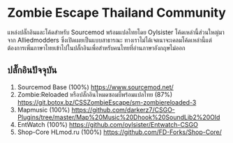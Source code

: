 # Zombie Escape Thailand Community

แหล่งปลั๊กอินและโค้ดสำหรับ Sourcemod พร้อมแปลไทยโดย Oylsister โค้ดเหล่านี้ส่วนใหญ่มาจาก Alliedmodders ซึ่งเปิดเผยเป็นแบบสาธารณะ ทางเราไม่ได้เจตนาจะเคลมโค้ดเหล่านี้แต่ต้องการเพิ่มภาษาไทยเข้าไปในปลั๊กอินเพื่อสำหรับคนไทยที่อ่านภาษาอังกฤษไม่ออก

## ปลั๊กอินปัจจุบัน
1. Sourcemod Base (100%) https://www.sourcemod.net/
2. Zombie:Reloaded หรือปลั๊กอินโหมดซอมบี้พร้อมแปลไทย (87%) https://git.botox.bz/CSSZombieEscape/sm-zombiereloaded-3
3. Mapmusic (100%) https://github.com/darkerz7/CSGO-Plugins/tree/master/Map%20Music%20Dhook%20SoundLib2%20Old
4. EntWatch (100%) https://github.com/oylsister/Entwatch-CSGO
5. Shop-Core HLmod.ru (100%) https://github.com/FD-Forks/Shop-Core/
